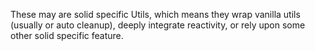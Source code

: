 These may are solid specific Utils, which means they wrap vanilla utils (usually or auto cleanup), deeply integrate reactivity, or rely upon some other solid specific feature.